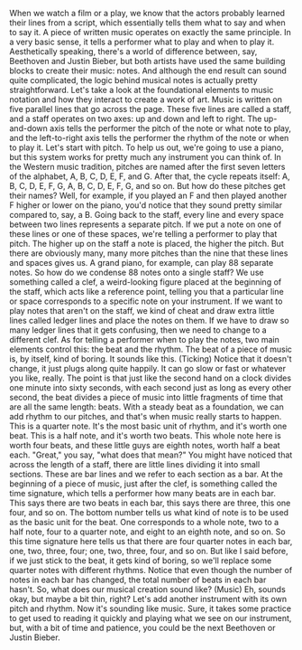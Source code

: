 When we watch a film or a play, we know that the actors probably learned their lines from a script, which essentially tells them what to say and when to say it. A piece of written music operates on exactly the same principle. In a very basic sense, it tells a performer what to play and when to play it. Aesthetically speaking, there's a world of difference between, say, Beethoven and Justin Bieber, but both artists have used the same building blocks to create their music: notes. And although the end result can sound quite complicated, the logic behind musical notes is actually pretty straightforward. Let's take a look at the foundational elements to music notation and how they interact to create a work of art. Music is written on five parallel lines that go across the page. These five lines are called a staff, and a staff operates on two axes: up and down and left to right. The up-and-down axis tells the performer the pitch of the note or what note to play, and the left-to-right axis tells the performer the rhythm of the note or when to play it. Let's start with pitch. To help us out, we're going to use a piano, but this system works for pretty much any instrument you can think of. In the Western music tradition, pitches are named after the first seven letters of the alphabet, A, B, C, D, E, F, and G. After that, the cycle repeats itself: A, B, C, D, E, F, G, A, B, C, D, E, F, G, and so on. But how do these pitches get their names? Well, for example, if you played an F and then played another F higher or lower on the piano, you'd notice that they sound pretty similar compared to, say, a B. Going back to the staff, every line and every space between two lines represents a separate pitch. If we put a note on one of these lines or one of these spaces, we're telling a performer to play that pitch. The higher up on the staff a note is placed, the higher the pitch. But there are obviously many, many more pitches than the nine that these lines and spaces gives us. A grand piano, for example, can play 88 separate notes. So how do we condense 88 notes onto a single staff? We use something called a clef, a weird-looking figure placed at the beginning of the staff, which acts like a reference point, telling you that a particular line or space corresponds to a specific note on your instrument. If we want to play notes that aren't on the staff, we kind of cheat and draw extra little lines called ledger lines and place the notes on them. If we have to draw so many ledger lines that it gets confusing, then we need to change to a different clef. As for telling a performer when to play the notes, two main elements control this: the beat and the rhythm. The beat of a piece of music is, by itself, kind of boring. It sounds like this. (Ticking) Notice that it doesn't change, it just plugs along quite happily. It can go slow or fast or whatever you like, really. The point is that just like the second hand on a clock divides one minute into sixty seconds, with each second just as long as every other second, the beat divides a piece of music into little fragments of time that are all the same length: beats. With a steady beat as a foundation, we can add rhythm to our pitches, and that's when music really starts to happen. This is a quarter note. It's the most basic unit of rhythm, and it's worth one beat. This is a half note, and it's worth two beats. This whole note here is worth four beats, and these little guys are eighth notes, worth half a beat each. "Great," you say, "what does that mean?" You might have noticed that across the length of a staff, there are little lines dividing it into small sections. These are bar lines and we refer to each section as a bar. At the beginning of a piece of music, just after the clef, is something called the time signature, which tells a performer how many beats are in each bar. This says there are two beats in each bar, this says there are three, this one four, and so on. The bottom number tells us what kind of note is to be used as the basic unit for the beat. One corresponds to a whole note, two to a half note, four to a quarter note, and eight to an eighth note, and so on. So this time signature here tells us that there are four quarter notes in each bar, one, two, three, four; one, two, three, four, and so on. But like I said before, if we just stick to the beat, it gets kind of boring, so we'll replace some quarter notes with different rhythms. Notice that even though the number of notes in each bar has changed, the total number of beats in each bar hasn't. So, what does our musical creation sound like? (Music) Eh, sounds okay, but maybe a bit thin, right? Let's add another instrument with its own pitch and rhythm. Now it's sounding like music. Sure, it takes some practice to get used to reading it quickly and playing what we see on our instrument, but, with a bit of time and patience, you could be the next Beethoven or Justin Bieber. 